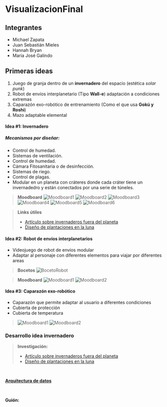 # VisualizacionFinal

## Integrantes

- Michael Zapata
- Juan Sebastián Mieles
- Hannah Bryan
- Maria José Galindo

## Primeras ideas

1. Juego de granja dentro de un **invernadero** del espacio (estética *solar punk*)
2. Robot de envíos interplanetario (Tipo **Wall-e**) adaptación a condiciones extremas
3. Caparazón exo-robótico de entrenamiento (Como el que usa **Gokú y Roshi**)
4. Mazo adaptable elemental

#### Idea #1: Invernadero

##### Mecanismos por diseñar:

- Control de humedad.
- Sistemas de ventilación.
- Control de humedad.
- Cámara Fitosanitaria o de desinfección.
- Sistemas de riego.
- Control de plagas.
- Modular en un planeta con cráteres donde cada cráter tiene un invernadedro y están conectados por una serie de túneles.

> **Moodboard**
> ![Moodboard1](./Resources/Idea1/Moodboard1.jpg)
> ![Moodboard2](./Resources/Idea1/Moodboard2.jpeg)
> ![Moodboard3](./Resources/Idea1/Moodboard3.jpg)
> ![Moodboard4](./Resources/Idea1/Moodboard4.jpg)
> ![Moodboard5](./Resources/Idea1/Moodboard5.jpg)
> ![Moodboard6](./Resources/Idea1/Moodboard6.jpg)

> **Links útiles**
> - [Artículo sobre invernaderos fuera del planeta](https://tecnoagro.com.mx/2022/07/26/invernaderos-para-la-luna-marte-y-otros-planetas/)
> - [Diseño de plantaciones en la luna](https://www.aenverde.es/ingenio-espanol-para-plantar-el-primer-invernadero-en-la-luna/)
  
#### Idea #2: Robot de envíos interplanetarios

- Videojuego de robot de envíos modular
- Adaptar al personaje con diferentes elementos para viajar por diferentes areas 
> **Bocetos**
> ![BocetoRobot](./Resources/Idea2/Boceto.png)


> **Moodboard**
> ![Moodboard1](./Resources/Idea2/Moodboard1.jpg)
> ![Moodboard2](./Resources/Idea2/Moodboard2.jpg)

#### Idea #3:  Caparazón exo-robótico

- Caparazón que permite adaptar al usuario a diferentes condiciones
- Cubierta de protección
- Cubierta de temperatura

> ![Moodboard1](./Resources/Idea3/Moodboard1.jpg)
> ![Moodboard2](./Resources/Idea3/Moodboard2.jpg)

### Desarrollo idea invernadero

> **Investigación:**
>
> - [Artículo sobre invernaderos fuera del planeta](https://tecnoagro.com.mx/2022/07/26/invernaderos-para-la-luna-marte-y-otros-planetas/)
> - [Diseño de plantaciones en la luna](https://www.aenverde.es/ingenio-espanol-para-plantar-el-primer-invernadero-en-la-luna/)

<br>

**[Arquitectura de datos](https://app.xmind.com/share/GtxsXyOp?xid=YOesyLLW)**

<br>

**Guión:**
